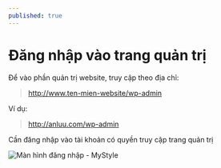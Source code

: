 ```yaml
---
published: true
---
```


# Đăng nhập vào trang quản trị

Để vào phần quản trị website, truy cập theo địa chỉ:

> http://www.ten-mien-website/wp-admin

Ví dụ:

> http://anluu.com/wp-admin

Cần đăng nhập vào tài khoản có quyền truy cập trang quản trị

![Màn hình đăng nhập - MyStyle](http://i429.photobucket.com/albums/qq12/liu_zango_ne/Huong-dan-quan-tri/Log_In.png)